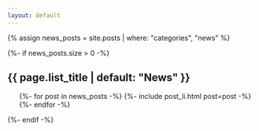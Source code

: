 ```yaml
---
layout: default
---
```

{% assign news_posts = site.posts | where: "categories", "news" %}

{%- if news_posts.size > 0 -%}
  <h2 class="post-list-heading">{{ page.list_title | default: "News" }}</h2>
  <ul class="post-list">
    {%- for post in news_posts -%}
      {%- include post_li.html post=post -%}
    {%- endfor -%}
  </ul>
{%- endif -%}
